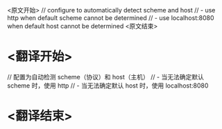 
<原文开始>
	// configure to automatically detect scheme and host
	// - use http when default scheme cannot be determined
	// - use localhost:8080 when default host cannot be determined
<原文结束>

# <翻译开始>
// 配置为自动检测 scheme（协议）和 host（主机）
// - 当无法确定默认 scheme 时，使用 http
// - 当无法确定默认 host 时，使用 localhost:8080
# <翻译结束>

